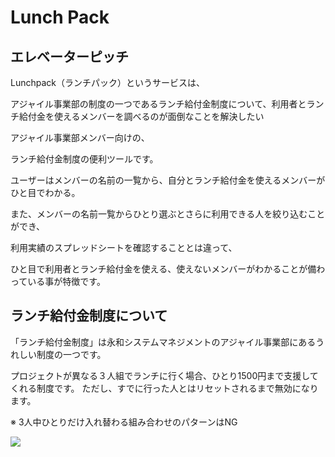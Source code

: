 # Lunch Pack
## エレベーターピッチ
Lunchpack（ランチパック）というサービスは、

アジャイル事業部の制度の一つであるランチ給付金制度について、利用者とランチ給付金を使えるメンバーを調べるのが面倒なことを解決したい

アジャイル事業部メンバー向けの、

ランチ給付金制度の便利ツールです。

ユーザーはメンバーの名前の一覧から、自分とランチ給付金を使えるメンバーがひと目でわかる。

また、メンバーの名前一覧からひとり選ぶとさらに利用できる人を絞り込むことができ、

利用実績のスプレッドシートを確認することとは違って、

ひと目で利用者とランチ給付金を使える、使えないメンバーがわかることが備わっている事が特徴です。

## ランチ給付金制度について
「ランチ給付金制度」は永和システムマネジメントのアジャイル事業部にあるうれしい制度の一つです。

プロジェクトが異なる３人組でランチに行く場合、ひとり1500円まで支援してくれる制度です。
ただし、すでに行った人とはリセットされるまで無効になります。

※ 3人中ひとりだけ入れ替わる組み合わせのパターンはNG

![](https://i.imgur.com/y2UaBAx.png)
